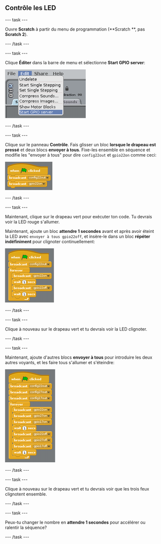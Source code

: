 ## Contrôle les LED

\--- task \---

Ouvre **Scratch** à partir du menu de programmation (**Scratch **, pas **Scratch 2**).

\--- /task \---

\--- task \---

Clique **Éditer** dans la barre de menu et sélectionne **Start GPIO server**:

![](images/scratch1-1.png)

\--- /task \---

\--- task \---

Clique sur le panneau **Contrôle**. Fais glisser un bloc **lorsque le drapeau est pressé** et deux blocs **envoyer à tous**. Fixe-les ensemble en séquence et modifie les "envoyer à tous" pour dire `config22out` et `gpio22on` comme ceci:

![](images/scratch1-2.png)

\--- /task \---

\--- task \---

Maintenant, clique sur le drapeau vert pour exécuter ton code. Tu devrais voir la LED rouge s'allumer.

Maintenant, ajoute un bloc **attendre 1 secondes** avant et après avoir éteint la LED avec `envoyer à tous gpio22off`, et insère-le dans un bloc **répéter indéfiniment** pour clignoter continuellement:

![](images/scratch1-3.png)

\--- /task \---

\--- task \---

Clique à nouveau sur le drapeau vert et tu devrais voir la LED clignoter.

\--- /task \---

\--- task \---

Maintenant, ajoute d'autres blocs **envoyer à tous** pour introduire les deux autres voyants, et les faire tous s'allumer et s'éteindre:

![](images/scratch1-4.png)

\--- /task \---

\--- task \---

Clique à nouveau sur le drapeau vert et tu devrais voir que les trois feux clignotent ensemble.

\--- /task \---

\--- task \---

Peux-tu changer le nombre en **attendre 1 secondes** pour accélérer ou ralentir la séquence?

\--- /task \---